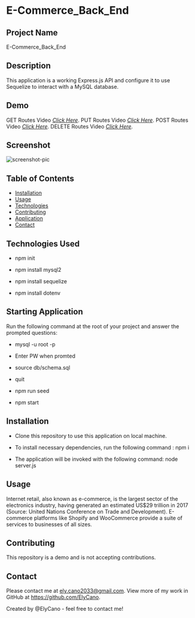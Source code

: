 # E-Commerce_Back_End

## Project Name

E-Commerce_Back_End

## Description

This application is a working Express.js API and configure it to use Sequelize to interact with a MySQL database.

## Demo

GET Routes Video [_Click Here_](https://watch.screencastify.com/v/Pf900zSmoswxMwzIuqM1).
PUT Routes Video [_Click Here_](https://watch.screencastify.com/v/6ESWMSc0mZ5YO3knk7YD).
POST Routes Video [_Click Here_](https://watch.screencastify.com/v/2wveinQd1YrrwWN3pHx5).
DELETE Routes Video [_Click Here_](https://watch.screencastify.com/v/nvS0OdfwaST2p38891WJ).

## Screenshot

![screenshot-pic](pic)

## Table of Contents

- [Installation](#Installation)
- [Usage](#Usage)
- [Technologies](#Technologies_Used)
- [Contributing](#Contributing)
- [Application](#Starting_Application)
- [Contact](#Contact)

## Technologies Used

- npm init

- npm install mysql2

- npm install sequelize

- npm install dotenv

## Starting Application

Run the following command at the root of your project and answer the prompted questions:

- mysql -u root -p

- Enter PW when promted

- source db/schema.sql

- quit

- npm run seed

- npm start

## Installation

- Clone this repository to use this application on local machine.

- To install necessary dependencies, run the following command :
  npm i

- The application will be invoked with the following command:
  node server.js

## Usage

Internet retail, also known as e-commerce, is the largest sector of the electronics industry, having generated an estimated US$29 trillion in 2017 (Source: United Nations Conference on Trade and Development). E-commerce platforms like Shopify and WooCommerce provide a suite of services to businesses of all sizes.

## Contributing

This repository is a demo and is not accepting contributions.

## Contact

Please contact me at ely.cano2033@gmail.com. View more of my work in GitHub at https://github.com/ElyCano.

Created by @ElyCano - feel free to contact me!
